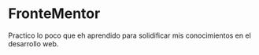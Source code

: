 # FronteMentor
Practico lo poco que eh aprendido  para solidificar mis conocimientos en el desarrollo web.
